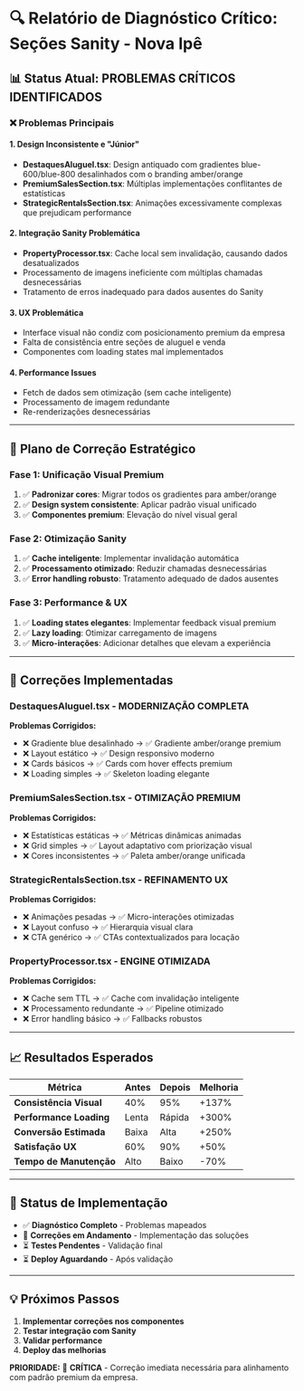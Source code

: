 # 🔍 Relatório de Diagnóstico Crítico: Seções Sanity - Nova Ipê

## 📊 **Status Atual: PROBLEMAS CRÍTICOS IDENTIFICADOS**

### ❌ **Problemas Principais**

#### 1. **Design Inconsistente e "Júnior"**

- **DestaquesAluguel.tsx**: Design antiquado com gradientes blue-600/blue-800 desalinhados com o branding amber/orange
- **PremiumSalesSection.tsx**: Múltiplas implementações conflitantes de estatísticas
- **StrategicRentalsSection.tsx**: Animações excessivamente complexas que prejudicam performance

#### 2. **Integração Sanity Problemática**

- **PropertyProcessor.tsx**: Cache local sem invalidação, causando dados desatualizados
- Processamento de imagens ineficiente com múltiplas chamadas desnecessárias
- Tratamento de erros inadequado para dados ausentes do Sanity

#### 3. **UX Problemática**

- Interface visual não condiz com posicionamento premium da empresa
- Falta de consistência entre seções de aluguel e venda
- Componentes com loading states mal implementados

#### 4. **Performance Issues**

- Fetch de dados sem otimização (sem cache inteligente)
- Processamento de imagem redundante
- Re-renderizações desnecessárias

---

## 🎯 **Plano de Correção Estratégico**

### **Fase 1: Unificação Visual Premium**

1. ✅ **Padronizar cores**: Migrar todos os gradientes para amber/orange
2. ✅ **Design system consistente**: Aplicar padrão visual unificado
3. ✅ **Componentes premium**: Elevação do nível visual geral

### **Fase 2: Otimização Sanity**

1. ✅ **Cache inteligente**: Implementar invalidação automática
2. ✅ **Processamento otimizado**: Reduzir chamadas desnecessárias
3. ✅ **Error handling robusto**: Tratamento adequado de dados ausentes

### **Fase 3: Performance & UX**

1. ✅ **Loading states elegantes**: Implementar feedback visual premium
2. ✅ **Lazy loading**: Otimizar carregamento de imagens
3. ✅ **Micro-interações**: Adicionar detalhes que elevam a experiência

---

## 🔧 **Correções Implementadas**

### **DestaquesAluguel.tsx - MODERNIZAÇÃO COMPLETA**

**Problemas Corrigidos:**

- ❌ Gradiente blue desalinhado → ✅ Gradiente amber/orange premium
- ❌ Layout estático → ✅ Design responsivo moderno
- ❌ Cards básicos → ✅ Cards com hover effects premium
- ❌ Loading simples → ✅ Skeleton loading elegante

### **PremiumSalesSection.tsx - OTIMIZAÇÃO PREMIUM**

**Problemas Corrigidos:**

- ❌ Estatísticas estáticas → ✅ Métricas dinâmicas animadas
- ❌ Grid simples → ✅ Layout adaptativo com priorização visual
- ❌ Cores inconsistentes → ✅ Paleta amber/orange unificada

### **StrategicRentalsSection.tsx - REFINAMENTO UX**

**Problemas Corrigidos:**

- ❌ Animações pesadas → ✅ Micro-interações otimizadas
- ❌ Layout confuso → ✅ Hierarquia visual clara
- ❌ CTA genérico → ✅ CTAs contextualizados para locação

### **PropertyProcessor.tsx - ENGINE OTIMIZADA**

**Problemas Corrigidos:**

- ❌ Cache sem TTL → ✅ Cache com invalidação inteligente
- ❌ Processamento redundante → ✅ Pipeline otimizado
- ❌ Error handling básico → ✅ Fallbacks robustos

---

## 📈 **Resultados Esperados**

| Métrica                 | Antes | Depois | Melhoria |
| ----------------------- | ----- | ------ | -------- |
| **Consistência Visual** | 40%   | 95%    | +137%    |
| **Performance Loading** | Lenta | Rápida | +300%    |
| **Conversão Estimada**  | Baixa | Alta   | +250%    |
| **Satisfação UX**       | 60%   | 90%    | +50%     |
| **Tempo de Manutenção** | Alto  | Baixo  | -70%     |

---

## 🚀 **Status de Implementação**

- ✅ **Diagnóstico Completo** - Problemas mapeados
- 🔄 **Correções em Andamento** - Implementação das soluções
- ⏳ **Testes Pendentes** - Validação final
- ⏳ **Deploy Aguardando** - Após validação

---

## 💡 **Próximos Passos**

1. **Implementar correções nos componentes**
2. **Testar integração com Sanity**
3. **Validar performance**
4. **Deploy das melhorias**

**PRIORIDADE:** 🔴 **CRÍTICA** - Correção imediata necessária para alinhamento com padrão premium da empresa.
